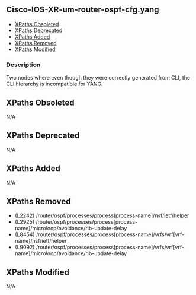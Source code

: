 ## Cisco-IOS-XR-um-router-ospf-cfg.yang

- [XPaths Obsoleted](#xpaths-obsoleted)
- [XPaths Deprecated](#xpaths-deprecated)
- [XPaths Added](#xpaths-added)
- [XPaths Removed](#xpaths-removed)
- [XPaths Modified](#xpaths-modified)

### Description

Two nodes where even though they were correctly generated from CLI, the CLI hierarchy is incompatible for YANG.

## XPaths Obsoleted

N/A

## XPaths Deprecated

N/A

## XPaths Added

N/A

## XPaths Removed

- (L2242)	/router/ospf/processes/process[process-name]/nsf/ietf/helper
- (L2925)	/router/ospf/processes/process[process-name]/microloop/avoidance/rib-update-delay
- (L8454)	/router/ospf/processes/process[process-name]/vrfs/vrf[vrf-name]/nsf/ietf/helper
- (L9092)	/router/ospf/processes/process[process-name]/vrfs/vrf[vrf-name]/microloop/avoidance/rib-update-delay

## XPaths Modified

N/A

